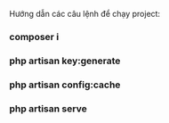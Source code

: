 Hướng dẫn các câu lệnh để chạy project: 
### composer i
### php artisan key:generate
### php artisan config:cache
### php artisan serve
